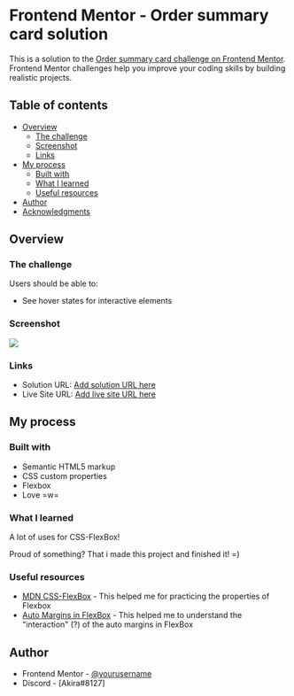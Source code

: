 # Frontend Mentor - Order summary card solution

This is a solution to the [Order summary card challenge on Frontend Mentor](https://www.frontendmentor.io/challenges/order-summary-component-QlPmajDUj). Frontend Mentor challenges help you improve your coding skills by building realistic projects. 

## Table of contents

- [Overview](#overview)
  - [The challenge](#the-challenge)
  - [Screenshot](#screenshot)
  - [Links](#links)
- [My process](#my-process)
  - [Built with](#built-with)
  - [What I learned](#what-i-learned)
  - [Useful resources](#useful-resources)
- [Author](#author)
- [Acknowledgments](#acknowledgments)


## Overview

### The challenge

Users should be able to:

- See hover states for interactive elements

### Screenshot

![](./screenshot.jpg)

### Links

- Solution URL: [Add solution URL here](https://your-solution-url.com)
- Live Site URL: [Add live site URL here](https://your-live-site-url.com)

## My process

### Built with

- Semantic HTML5 markup
- CSS custom properties
- Flexbox
- Love =w=
### What I learned

A lot of uses for CSS-FlexBox!

Proud of something? That i made this project and finished it! =)

### Useful resources

- [MDN CSS-FlexBox](https://developer.mozilla.org/es/docs/Web/CSS/flex#resumen) - This helped me for practicing the properties of Flexbox
- [Auto Margins in FlexBox](https://css-tricks.com/how-auto-margins-work-in-flexbox/) - This helped me to understand the "interaction" (?) of the auto margins in FlexBox

## Author

- Frontend Mentor - [@yourusername](https://www.frontendmentor.io/profile/yourusername)
- Discord - [Akira#8127]
